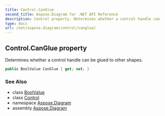 ```yaml
---
title: Control.CanGlue
second_title: Aspose.Diagram for .NET API Reference
description: Control property. Determines whether a control handle can be glued to other shapes
type: docs
url: /net/aspose.diagram/control/canglue/
---
```

## Control.CanGlue property

Determines whether a control handle can be glued to other shapes.

```csharp
public BoolValue CanGlue { get; set; }
```

### See Also

* class [BoolValue](../../boolvalue/)
* class [Control](../)
* namespace [Aspose.Diagram](../../control/)
* assembly [Aspose.Diagram](../../../)



